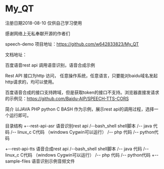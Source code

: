 # My_QT
注册日期2018-08-10  仅供自己学习使用

感谢网络上无私奉献开源的作者们


speech-demo
项目地址：https://github.com/w642833823/My_QT

文档地址：


百度语音rest api 调用语音识别，语音合成示例

Rest API 接口为http 访问， 任意操作系统，任意语言，只要能对baidu域名发起http请求的，均可以使用。

百度语音合成的接口支持跨域，但是获取token的接口不支持。浏览器直接发请求的示例见：https://github.com/Baidu-AIP/SPEECH-TTS-CORS

简介
以JAVA PHP python C BASH 作为示例，展示rest api的调用过程，选择一个运行即可。

目录结构
+--rest-api-asr  语音识别rest api
   /--bash_shell shell脚本
   /-- java 代码 
   /-- linux_c C代码 （windows Cygwin可以运行）
   /-- php 代码
   /-- python代码
 
 +--rest-api-tts 语音合成rest api
   /--bash_shell shell脚本
   /-- java 代码 
   /-- linux_c C代码 （windows Cygwin可以运行）
   /-- php 代码
   /-- python代码
 +-- sample-files 语音识别示例音频文件
